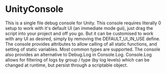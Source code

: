 # UnityConsole
This is a single file debug console for Unity. This console requires literally 0 setup to work with it's default UI (an immediate mode gui), just drag the script into your project and off you go. But it can be customised to work with any UI as desired, simply by removing the DEFAULT_UI_IN_USE define. The console provides attributes to allow calling of all static functions, and setting of static variables. Most common types are supported. The console also provides an alternative to Debug.Log in Console.Log. Console.Log allows for filtering of logs by group / type (by log levels) which can be changed at runtime, but persist through a scriptable object.
